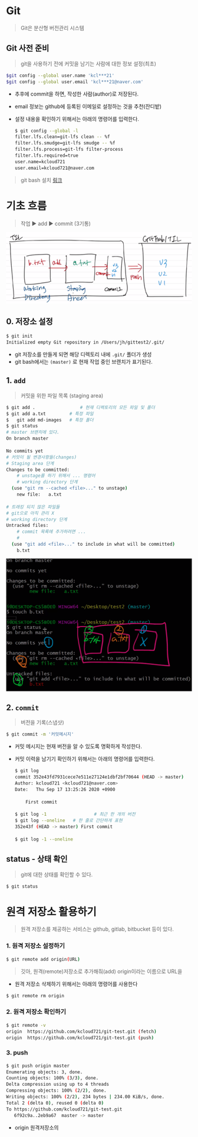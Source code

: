 # Git

> Git은 분산형 버전관리 시스템

## Git 사전 준비

> git을 사용하기 전에 커밋을 남기는 사람에 대한 정보 설정(최초)

```bash
$git config --global user.name 'kcl***21'
$git config --global user.email 'kcl***21@naver.com'
```

* 추후에 commit을 하면, 작성한 사람(author)로 저장된다.

* email 정보는 github에 등록된 이메일로 설정하는 것을 추천(잔디밭)

* 설정 내용을 확인하기 위해서는 아래의 명령어를 입력한다.

  ```bash
  $ git config --global -l
  filter.lfs.clean=git-lfs clean -- %f
  filter.lfs.smudge=git-lfs smudge -- %f
  filter.lfs.process=git-lfs filter-process
  filter.lfs.required=true
  user.name=kcloud721
  user.email=kcloud721@naver.com
  ```
> git bash 설치 [링크](ㅗ)

# 기초 흐름

> 작업 ► add ► commit (3기통)

![image-20200917140131452](md-images/image-20200917140131452.png)

## 0. 저장소 설정

```bash
$ git init
Initialized empty Git repository in /Users/jh/gittest2/.git/
```

* git 저장소를 만들게 되면 해당 디렉토리 내에 `.git/` 폴더가 생성
* git bash에서는 `(master)` 로 현재 작업 중인 브랜치가 표기된다.

## 1. `add`

> 커밋을 위한 파일 목록 (staging area)

```bash
$ git add . 				# 현재 디렉토리의 모든 파일 및 폴더
$ git add a.txt			# 특정 파일
$	git add md-images	# 특정 폴더
$ git status
# master 브랜치에 있다.
On branch master

No commits yet
# 커밋이 될 변경사항들(changes)
# Staging area 단계
Changes to be committed:
	# unstage를 하기 위해서 ... 명령어
	# working directory 단계
  (use "git rm --cached <file>..." to unstage)
	new file:   a.txt

# 트래킹 되지 않은 파일들
# git으로 아직 관리 X
# working directory 단계
Untracked files:
	# commit 목록에 추가하려면 ...
	# 
  (use "git add <file>..." to include in what will be committed)
	b.txt
```

![image-20200917132321692](md-images/image-20200917132321692.png)



## 2. `commit`

> 버전을 기록(스냅샷)

```bash
$ git commit -m '커밋메시지'
```

* 커밋 메시지는 현재 버전을 알 수 있도록 명확하게 작성한다.

* 커밋 이력을 남기기 확인하기 위해서는 아래의 명령어를 입력한다.

  ```bash
  $ git log
  commit 352e43fd7931cece7e511e27124e1dbf2bf70644 (HEAD -> master)
  Author: kcloud721 <kcloud721@naver.com>
  Date:   Thu Sep 17 13:25:26 2020 +0900
  
      First commit
      
  $ git log -1 					# 최근 한 개의 버전
  $ git log --oneline 	# 한 줄로 간단하게 표현
  352e43f (HEAD -> master) First commit
  
  $ git log -1 --oneline 
  ```

## status - 상태 확인

> git에 대한 상태를 확인할 수 있다.

```bash
$ git status
```

# 원격 저장소 활용하기

> 원격 저장소를 제공하는 서비스는 github, gitlab, bitbucket 등이 있다.

### 1. 원격 저장소 설정하기

```bash
$ git remote add origin(URL)
```

> 깃아, 원격(remote)저장소로 추가해줘(add) origin이라는 이름으로 URL을

* 원격 저장소 삭제하기 위해서는 아래의 명령어를 사용한다

```bash
$ git remote rm origin
```



### 2. 원격 저장소 확인하기

```bash
$ git remote -v
origin	https://github.com/kcloud721/git-test.git (fetch)
origin	https://github.com/kcloud721/git-test.git (push)
```

### 3. push

```bash
$ git push origin master
Enumerating objects: 3, done.
Counting objects: 100% (3/3), done.
Delta compression using up to 4 threads
Compressing objects: 100% (2/2), done.
Writing objects: 100% (2/2), 234 bytes | 234.00 KiB/s, done.
Total 2 (delta 0), reused 0 (delta 0)
To https://github.com/kcloud721/git-test.git
   6f92c9a..2eb9a67  master -> master
```

* origin 원격저장소의 













  

  







